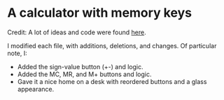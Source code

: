 # A calculator with memory keys

Credit: A lot of ideas and code were found [here](https://jsfiddle.net/ayoisaiah/v7usehxw/27/).


I modified each file, with additions, deletions, and changes. Of particular note, I:
   * Added the sign-value button (+-) and logic.
   * Added the MC, MR, and M+ buttons and logic.
   * Gave it a nice home on a desk with reordered buttons and a glass appearance.
